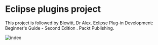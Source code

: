 # Eclipse plugins project

This project is followed by Blewitt, Dr Alex. Eclipse Plug-in Development: Beginner's Guide - Second Edition . Packt Publishing.

![index](https://user-images.githubusercontent.com/73551981/161292182-28eff895-c34a-4a08-843c-312fc58dd315.jpeg)
